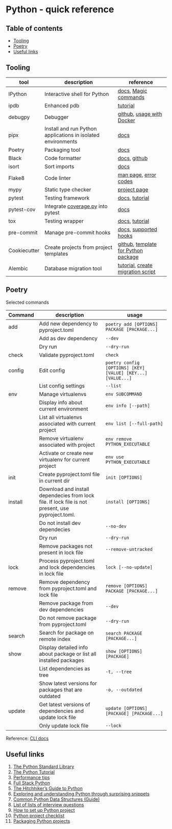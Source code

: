 # Python - quick reference

## Table of contents
- [Tooling](#tooling)
- [Poetry](#poetry)
- [Useful links](#useful-links)

## Tooling

| tool | description | reference |
| ---- |------------ | -------- |
|IPython|Interactive shell for Python|[docs](https://ipython.readthedocs.io/en/stable/interactive/index.html), [Magic commands](https://ipython.readthedocs.io/en/stable/interactive/magics.html)|
|ipdb|Enhanced pdb|[tutorial](https://www.digitalocean.com/community/tutorials/how-to-use-the-python-debugger)|
|debugpy|Debugger|[github](https://github.com/microsoft/debugpy), [usage with Docker](https://blog.theodo.com/2020/05/debug-flask-vscode/)|
|pipx|Install and run Python applications in isolated environments|[docs](https://pipxproject.github.io/pipx/)|
|Poetry|Packaging tool|[docs](https://python-poetry.org/docs/cli/)|
|Black|Code formatter|[docs](https://black.readthedocs.io/en/stable/), [github](https://github.com/psf/black)|
|isort|Sort imports|[docs](https://pycqa.github.io/isort/)|
|Flake8|Code linter|[man page](https://flake8.pycqa.org/en/latest/manpage.html), [error codes](https://flake8.pycqa.org/en/latest/user/error-codes.html)|
|mypy|Static type checker|[project page](http://mypy-lang.org/)|
|pytest|Testing framework|[docs](https://docs.pytest.org/en/stable/), [tutorial](https://realpython.com/pytest-python-testing/)|
|pytest-cov|Integrate [coverage.py](https://coverage.readthedocs.io/) into pytest|[docs](https://pytest-cov.readthedocs.io/en/latest/readme.html)|
|tox|Testing wrapper|[docs](https://tox.readthedocs.io/en/latest/), [tutorial](https://waprin.io/2015/05/21/introducing-tox.html)|
|pre-commit|Manage pre-commit hooks|[docs](https://pre-commit.com/#intro), [supported hooks](https://pre-commit.com/hooks.html)|
|Cookiecutter|Create projects from project templates|[github](https://github.com/cookiecutter/cookiecutter), [template for Python package](https://github.com/audreyfeldroy/cookiecutter-pypackage)|
|Alembic|Database migration tool|[tutorial](https://alembic.sqlalchemy.org/en/latest/tutorial.html), [create migration script](https://alembic.sqlalchemy.org/en/latest/tutorial.html#create-a-migration-script)|

## Poetry
Selected commands

| Command | description | usage |
| ------- | ----------- | ----- |
|add|Add new dependency to pyproject.toml|`poetry add [OPTIONS] PACKAGE [PACKAGE...]`|
||Add as dev dependency|`--dev`|
||Dry run|`--dry-run`|
|check|Validate pyproject.toml|`check`|
|config|Edit config|`poetry config [OPTIONS] [KEY] [VALUE] [KEY...] [VALUE...]`|
||List config settings|`--list`|
|env|Manage virtualenvs|`env SUBCOMMAND`|
||Display info about current environment|`env info [--path]`|
||List all virtualenvs associated with current project|`env list [--full-path]`|
||Remove virtualenv associated with project|`env remove PYTHON_EXECUTABLE`|
||Activate or create new virtualenv for current project|`env use PYTHON_EXECUTABLE`|
|init|Create pyproject.toml file in current dir|`init [OPTIONS]`|
|install|Download and install dependecies from lock file. If lock file is not present, use pyproject.toml.|`install [OPTIONS]`|
||Do not install dev dependecies|`--no-dev`|
||Dry run|`--dry-run`|
||Remove packages not present in lock file|`--remove-untracked`|
|lock|Process pyproject.toml and lock dependencies in lock file|`lock [--no-update]`|
|remove|Remove dependency from pyproject.toml and lock file|`remove [OPTIONS] PACKAGE [PACKAGE...]`|
||Remove package from dev dependencies|`--dev`|
||Do not remove package from pyproject.toml|`--dry-run`|
|search|Search for package on remote index|`search PACKAGE [PACKAGE...]`|
|show|Display detailed info about package or list all installed packages|`show [OPTIONS] [PACKAGE]`|
||List dependencies as tree|`-t, --tree`|
||Show latest versions for packages that are outdated|`-o, --outdated`|
|update|Get latest versions of dependencies and update lock file|`update [OPTIONS] [PACKAGE] [PACKAGE...]`|
||Only update lock file|`--lock`|

Reference: [CLI docs](https://python-poetry.org/docs/cli/)

## Useful links
1. [The Python Standard Library](https://docs.python.org/3/library/index.html)
2. [The Python Tutorial](https://docs.python.org/3/tutorial/)
3. [Performance tips](https://wiki.python.org/moin/PythonSpeed/PerformanceTips)
4. [Full Stack Python](https://www.fullstackpython.com/)
5. [The Hitchhiker’s Guide to Python](https://docs.python-guide.org/)
6. [Exploring and understanding Python through surprising snippets](https://github.com/satwikkansal/wtfpython)
7. [Common Python Data Structures (Guide)](https://realpython.com/python-data-structures/)
8. [List of lists of interview questions](https://github.com/MaximAbramchuck/awesome-interview-questions#python)
9. [How to set up Python project](https://sourcery.ai/blog/python-best-practices/)
10. [Python project checklist](http://michal.karzynski.pl/blog/2019/05/26/python-project-maturity-checklist/)
11. [Packaging Python projects](https://packaging.python.org/tutorials/packaging-projects/)
